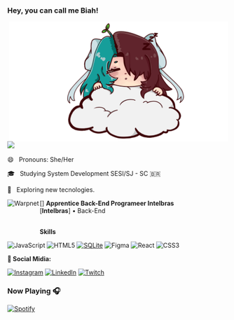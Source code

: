 ### Hey, you can call me Biah!

<img src="https://github.com/devbiah/devbiah/blob/main/000.png" min-width="400px" max-width="500px" width="500px" align="right" alt="Computador iuriCode">

<img src="https://img.shields.io/static/v1?label=my git&message=devbiah&color=f8efd4&style=for-the-badge&logo=GitHub">

<p align="left">
😄 &nbsp; Pronouns: She/Her
<p>
  
<p align="left">
🎓 &nbsp; Studying System Development SESI/SJ - SC  &#x1f1e7;&#x1f1f7;

<p>
  
<p align="left">
🌱 &nbsp; Exploring new tecnologies. </strong>
<p>

[<img align="left" height="74px" width="74px" alt="Warpnet" src="https://play-lh.googleusercontent.com/rvNJRhfeZWuy9Vsp4nWxTHPQ-mh1Pglcny_BIBCXCfIplrvr9gFK0yJUJ61mJFqNQw">]
**Apprentice Back-End Programeer Intelbras** \
[**Intelbras**] • Back-End 

<br/>
<strong>Skills </strong>
<p/>

![JavaScript](https://img.shields.io/badge/JavaScript-F7DF1E.svg?style=for-the-badge&logo=JavaScript&logoColor=black) ![HTML5](https://img.shields.io/badge/html5-%23E34F26.svg?style=for-the-badge&logo=html5&logoColor=white) [![SQLite](https://img.shields.io/badge/sqlite-%2307405e.svg?style=for-the-badge&logo=sqlite&logoColor=white)](https://img.shields.io/badge/SQLite-003B57.svg?style=for-the-badge&logo=SQLite&logoColor=white)
![Figma](https://img.shields.io/badge/figma-%23F24E1E.svg?style=for-the-badge&logo=figma&logoColor=white) ![React](https://img.shields.io/badge/React-61DAFB.svg?style=for-the-badge&logo=React&logoColor=black) ![CSS3](https://img.shields.io/badge/CSS3-1572B6.svg?style=for-the-badge&logo=CSS3&logoColor=white)
  
  <p align="left">
  <strong>💌 Social Midia:</strong>
   
[![Instagram](https://img.shields.io/badge/Instagram-%23E4405F.svg?logo=Instagram&logoColor=white)](https://instagram.com/kytsmi) [![LinkedIn](https://img.shields.io/badge/LinkedIn-%230077B5.svg?logo=linkedin&logoColor=white)](https://br.linkedin.com/in/beatriz-silva-65230b2b0) [![Twitch](https://img.shields.io/badge/Twitch-%239146FF.svg?logo=Twitch&logoColor=white)](https://twitch.tv/kytsmi) 
</p>  

### Now Playing 🎧

[![Spotify](https://github-readme-remake.vercel.app/api/spotify)](https://open.spotify.com/user/fvhrsm973flzz9al1yprbrt0d)
<br/>
